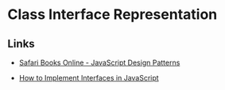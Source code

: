# Class Interface Representation

## Links

* [Safari Books Online - JavaScript Design Patterns](http://my.safaribooksonline.com/book/programming/javascript/9781590599082/chapter-2-interfaces/the_interface_class)

* [How to Implement Interfaces in JavaScript ](http://www.javascriptbank.com/how-implement-interfaces-in-javascript.html)

